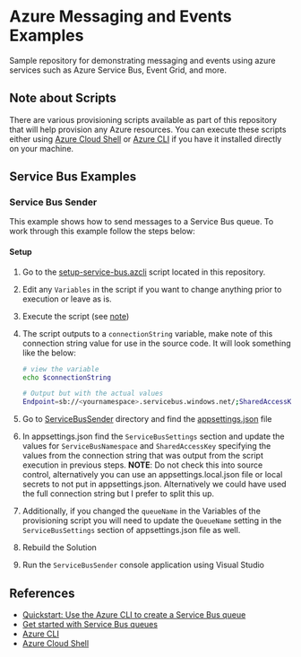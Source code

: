 # Azure Messaging and Events Examples

Sample repository for demonstrating messaging and events using azure services such as Azure Service Bus, Event Grid, and more.

## Note about Scripts

There are various provisioning scripts available as part of this repository that will help provision any Azure resources. You can execute these scripts either using [Azure Cloud Shell](https://docs.microsoft.com/en-us/azure/cloud-shell/overview?view=azure-cli-latest) or [Azure CLI](https://docs.microsoft.com/en-us/cli/azure/?view=azure-cli-latest) if you have it installed directly on your machine.

## Service Bus Examples

### Service Bus Sender

This example shows how to send messages to a Service Bus queue. To work through this example follow the steps below:

#### Setup

1. Go to the [setup-service-bus.azcli](ops/provision/setup-service-bus.azcli) script located in this repository.
2. Edit any `Variables` in the script if you want to change anything prior to execution or leave as is.
3. Execute the script (see [note](#note-about-scripts))
4. The script outputs to a `connectionString` variable, make note of this connection string value for use in the source code. It will look something like the below:

    ```bash
    # view the variable
    echo $connectionString

    # Output but with the actual values
    Endpoint=sb://<yournamespace>.servicebus.windows.net/;SharedAccessKeyName=RootManageSharedAccessKey;SharedAccessKey=<youraccesskey>
    ```

5. Go to [ServiceBusSender](src/ServiceBusSender) directory and find the [appsettings.json](src/ServiceBusSender/appsettings.json) file
6. In appsettings.json find the `ServiceBusSettings` section and update the values for `ServiceBusNamespace` and `SharedAccessKey` specifying the values from the connection string that was output from the script execution in previous steps. **NOTE**: Do not check this into source control, alternatively you can use an appsettings.local.json file or local secrets to not put in appsettings.json. Alternatively we could have used the full connection string but I prefer to split this up.
7. Additionally, if you changed the `queueName` in the Variables of the provisioning script you will need to update the `QueueName` setting in the `ServiceBusSettings` section of appsettings.json file as well.
8. Rebuild the Solution
9. Run the `ServiceBusSender` console application using Visual Studio

## References

* [Quickstart: Use the Azure CLI to create a Service Bus queue](https://docs.microsoft.com/en-us/azure/service-bus-messaging/service-bus-quickstart-cli)
* [Get started with Service Bus queues](https://docs.microsoft.com/en-us/azure/service-bus-messaging/service-bus-dotnet-get-started-with-queues)
* [Azure CLI](https://docs.microsoft.com/en-us/cli/azure/?view=azure-cli-latest)
* [Azure Cloud Shell](https://docs.microsoft.com/en-us/azure/cloud-shell/overview?view=azure-cli-latest)
